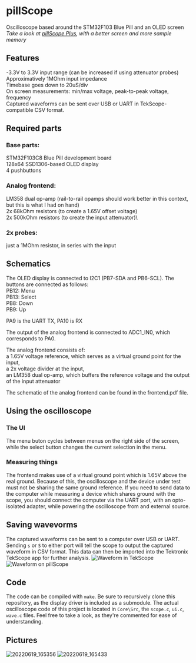 # pillScope
Oscilloscope based around the STM32F103 Blue Pill and an OLED screen\
_Take a look at [pillScope Plus](https://github.com/tvlad1234/pillScopePlus), with a better screen and more sample memory_
## Features
-3.3V to 3.3V input range (can be increased if using attenuator probes)\
Approximatively 1MOhm input impedance\
Timebase goes down to 20uS/div\
On screen measurements: min/max voltage, peak-to-peak voltage, frequency\
Captured waveforms can be sent over USB or UART in TekScope-compatible CSV format.
## Required parts
### Base parts:
STM32F103C8 Blue Pill development board\
128x64 SSD1306-based OLED display\
4 pushbuttons
### Analog frontend:
LM358 dual op-amp (rail-to-rail opamps should work better in this context, but this is what I had on hand)\
2x 68kOhm resistors (to create a 1.65V offset voltage)\
2x 500kOhm resistors (to create the input attenuator)\

### 2x probes:
just a 1MOhm resistor, in series with the input

## Schematics
The OLED display is connected to I2C1 (PB7-SDA and PB6-SCL). The buttons are connected as follows:\
PB12: Menu\
PB13: Select\
PB8: Down\
PB9: Up

PA9 is the UART TX, PA10 is RX

The output of the analog frontend is connected to ADC1_IN0, which corresponds to PA0.

The analog frontend consists of:\
a 1.65V voltage reference, which serves as a virtual ground point for the input,\
a 2x voltage divider at the input,\
an LM358 dual op-amp, which buffers the reference voltage and the output of the input attenuator

The schematic of the analog frontend can be found in the frontend.pdf file.

## Using the oscilloscope
### The UI
The menu buton cycles between menus on the right side of the screen, while the select button changes the current selection in the menu.

### Measuring things
The frontend makes use of a virtual ground point which is 1.65V above the real ground. Because of this, the oscilloscope and the device under test must not be sharing the same ground reference. If you need to send data to the computer while measuring a device which shares ground with the scope, you should connect the computer via the UART port, with an opto-isolated adapter, while powering the oscilloscope from and external source.

## Saving wavevorms
The captured waveforms can be sent to a computer over USB or UART. Sending `s` or `S` to either port will tell the scope to output the captured waveform in CSV format. This data can then be imported into the Tektronix TekScope app for further analysis.
![Waveform in TekScope](https://user-images.githubusercontent.com/60291077/174594659-d71b9acf-26f0-4e4b-9766-6355c0acc5a1.png)
![Waveform on pillScope](https://user-images.githubusercontent.com/60291077/175494191-82f16835-0c3a-488d-b7e0-959405abd570.jpg)


## Code
The code can be compiled with `make`. Be sure to recursively clone this repository, as the display driver is included as a submodule. The actual oscilloscope code of this project is located in `Core\Src`, the `scope.c`, `ui.c`, `wave.c` files. Feel free to take a look, as they're commented for ease of understanding.

## Pictures
![20220619_165356](https://user-images.githubusercontent.com/60291077/174484756-e336c5bb-27e9-40c6-923a-6aa228a2cb00.jpg)
![20220619_165433](https://user-images.githubusercontent.com/60291077/174484767-cb0bdf95-f4b4-4de8-8a6a-038e26494a6b.jpg)

